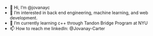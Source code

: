 - 👋 Hi, I’m @jovanayc
- 👀 I’m interested in back end engineering, machine learning, and web development.
- 🌱 I’m currently learning c++ through Tandon Bridge Program at NYU
- 📫 How to reach me linkedIn: @Jovanay-Carter

<!---
jovanayc/jovanayc is a ✨ special ✨ repository because its `README.md` (this file) appears on your GitHub profile.
You can click the Preview link to take a look at your changes.
--->
